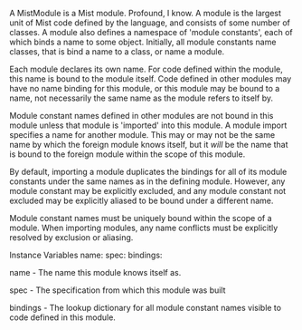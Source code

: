 A MistModule is a Mist module.  Profound, I know. A module is the largest unit of Mist code defined by the language, and consists of some number of classes. A module also defines a namespace of 'module constants', each of which binds a name to some object. Initially, all module constants name classes, that is bind a name to a class, or name a module. 

Each module declares its own name. For code defined within the module, this name is bound to the module itself. Code defined in other modules may have no name binding for this module, or this module may be bound to a name, not necessarily the same name as the module refers to itself by.

Module constant names defined in other modules are not bound in this module unless that module is 'imported' into this module. A module import specifies a name for another module. This may or may not be the same name by which the foreign module knows itself, but it *will* be the name that is bound to the foreign module within the scope of this module. 

By default, importing a module duplicates the bindings for all of its module constants under the same names as in the defining module. However, any module constant may be explicitly excluded, and any module constant not excluded may be explicitly aliased to be bound under a different name.

Module constant names must be uniquely bound within the scope of a module. When importing modules, any name conflicts must be explicitly resolved by exclusion or aliasing.

Instance Variables
	name:		<MistString>
	spec: 		<MistModuleSpec>
	bindings:	<Dictionary>

name
	- The name this module knows itself as.

spec
	- The specification from which this module was built
	
bindings
	- The lookup dictionary for all module constant names visible to code defined in this module.

